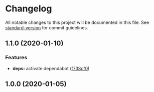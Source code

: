 # Changelog

All notable changes to this project will be documented in this file. See [standard-version](https://github.com/conventional-changelog/standard-version) for commit guidelines.

## 1.1.0 (2020-01-10)

### Features

- **deps:** activate dependabot ([f738cf0](https://github.com/ymkz/eslint-config/commit/f738cf011d22c8234263fb79a83b63f259c85b1f))

## 1.0.0 (2020-01-05)
